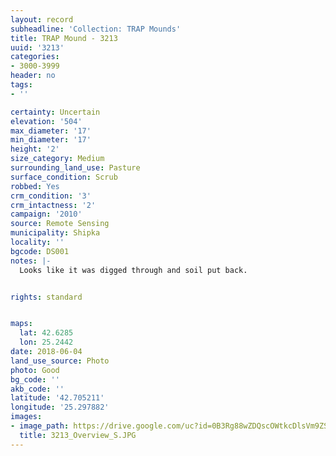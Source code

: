 ```yaml
---
layout: record
subheadline: 'Collection: TRAP Mounds'
title: TRAP Mound - 3213
uuid: '3213'
categories:
- 3000-3999
header: no
tags:
- ''

certainty: Uncertain
elevation: '504'
max_diameter: '17'
min_diameter: '17'
height: '2'
size_category: Medium
surrounding_land_use: Pasture
surface_condition: Scrub
robbed: Yes
crm_condition: '3'
crm_intactness: '2'
campaign: '2010'
source: Remote Sensing
municipality: Shipka
locality: ''
bgcode: DS001
notes: |-
  Looks like it was digged through and soil put back.


rights: standard


maps:
  lat: 42.6285
  lon: 25.2442
date: 2018-06-04
land_use_source: Photo
photo: Good
bg_code: ''
akb_code: ''
latitude: '42.705211'
longitude: '25.297882'
images:
- image_path: https://drive.google.com/uc?id=0B3Rg88wZDQscOWtkcDlsVm9ZSDg
  title: 3213_Overview_S.JPG
---
```

